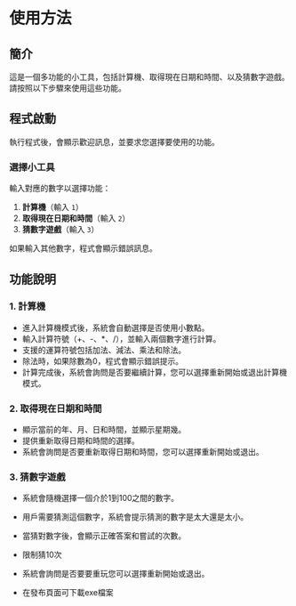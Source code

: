 # 使用方法

## 簡介

這是一個多功能的小工具，包括計算機、取得現在日期和時間、以及猜數字遊戲。請按照以下步驟來使用這些功能。

## 程式啟動

執行程式後，會顯示歡迎訊息，並要求您選擇要使用的功能。

### 選擇小工具

輸入對應的數字以選擇功能：

1. **計算機**（輸入 `1`）
2. **取得現在日期和時間**（輸入 `2`）
3. **猜數字遊戲**（輸入 `3`）

如果輸入其他數字，程式會顯示錯誤訊息。

## 功能說明

### 1. 計算機

- 進入計算機模式後，系統會自動選擇是否使用小數點。
- 輸入計算符號（+、-、*、/），並輸入兩個數字進行計算。
- 支援的運算符號包括加法、減法、乘法和除法。
- 除法時，如果除數為0，程式會顯示錯誤提示。
- 計算完成後，系統會詢問是否要繼續計算，您可以選擇重新開始或退出計算機模式。

### 2. 取得現在日期和時間

- 顯示當前的年、月、日和時間，並顯示星期幾。
- 提供重新取得日期和時間的選擇。
- 系統會詢問是否要重新取得日期和時間，您可以選擇重新開始或退出。

### 3. 猜數字遊戲

- 系統會隨機選擇一個介於1到100之間的數字。
- 用戶需要猜測這個數字，系統會提示猜測的數字是太大還是太小。
- 當猜對數字後，會顯示正確答案和嘗試的次數。
- 限制猜10次
- 系統會詢問是否要要重玩您可以選擇重新開始或退出。

- 在發布頁面可下載exe檔案
